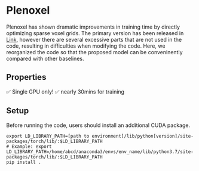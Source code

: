 # Plenoxel

Plenoxel has shown dramatic improvements in training time by directly optimizing sparse voxel grids. The primary version has been released in [Link](https://github.com/sxyu/svox2), however there are several excessive parts that are not used in the code, resulting in difficulties when modifying the code. Here, we reorganized the code so that the proposed model can be conveninently compared with other baselines. 

## Properties

:white_check_mark: Single GPU only!
:white_check_mark: nearly 30mins for training

## Setup
Before running the code, users should install an additional CUDA package.
```
export LD_LIBRARY_PATH=[path to environment]/lib/python[version]/site-packages/torch/lib/:$LD_LIBRARY_PATH
# Example: export LD_LIBRARY_PATH=/home/abcd/anaconda3/envs/env_name/lib/python3.7/site-packages/torch/lib/:$LD_LIBRARY_PATH
pip install .
```